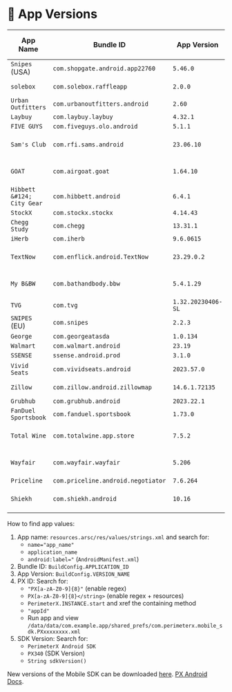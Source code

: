 # 🔴 App Versions

| App Name                   | Bundle ID                          | App Version        | PX ID                            | SDK Version&emsp;&emsp;**▲** |
|----------------------------|------------------------------------|--------------------|----------------------------------|------------------------------|
| `Snipes` (USA)             | `com.shopgate.android.app22760`    | `5.46.0`           | `PX6XNN2xkk`                     | `1.13.1`                     |
| `solebox`                  | `com.solebox.raffleapp`            | `2.0.0`            | `PXuR63h57Z`                     | `1.13.2` (React)             |
| `Urban Outfitters`         | `com.urbanoutfitters.android`      | `2.60`             | `PX0N3XMOl0`                     | `1.13.2`                     |
| `Laybuy`                   | `com.laybuy.laybuy`                | `4.32.1`           | `PXN56PXeEB`                     | `1.13.2`                     |
| `FIVE GUYS`                | `com.fiveguys.olo.android`         | `5.1.1`            | `PXAOit9CN0`                     | `1.13.2`                     |
| `Sam's Club`               | `com.rfi.sams.android`             | `23.06.10`         | `PXkZ8ZZQmW` (dev: `PX8eeWmT9a`) | `1.13.4`                     |
| `GOAT`                     | `com.airgoat.goat`                 | `1.64.10`          | `PXmFvVqEj3` (dev: `PXp6KJReLE`) | `1.15.0`                     |
| `Hibbett &#124; City Gear` | `com.hibbett.android`              | `6.4.1`            | `PX9Qx3Rve4`                     | `1.15.2`                     |
| `StockX`                   | `com.stockx.stockx`                | `4.14.43`          | `PX16uD0kOF`                     | `1.15.2`                     | 
| `Chegg Study`              | `com.chegg`                        | `13.31.1`          | `PXaOtQIWNf`                     | `1.15.0`                     |
| `iHerb`                    | `com.iherb`                        | `9.6.0615`         | `PXVtidNbtC`                     | `1.16.5`                     |
| `TextNow`                  | `com.enflick.android.TextNow`      | `23.29.0.2`        | `PXK56WkC4O` (dev: `PXN4VzfSCm`) | `2.2.0`                      |
| `My B&BW`                  | `com.bathandbody.bbw`              | `5.4.1.29`         | `PXlsXlyYa5` (dev: `PXVmK4o7m2`) | `2.2.1`                      |
| `TVG`                      | `com.tvg`                          | `1.32.20230406-SL` | `PXYIkzMJ9m`                     | `2.1.1`                      |
| `SNIPES` (EU)              | `com.snipes`                       | `2.2.3`            | `PXszbF5p84`                     | `2.2.2` (React)              |
| `George`                   | `com.georgeatasda`                 | `1.0.134`          | `PXdoe5chT3`                     | `2.2.2`                      |
| `Walmart`                  | `com.walmart.android`              | `23.19`            | `PXUArm9B04`                     | `2.2.2`                      |
| `SSENSE`                   | `ssense.android.prod`              | `3.1.0`            | `PXQ7o93831`                     | `2.2.2`                      |
| `Vivid Seats`              | `com.vividseats.android`           | `2023.57.0`        | `PXIuDu56vJ` (`PXbj5OofE8`)      | `2.2.2`                      |
| `Zillow`                   | `com.zillow.android.zillowmap`     | `14.6.1.72135`     | `PXHYx10rg3` (+extras)           | `2.2.2`                      |
| `Grubhub`                  | `com.grubhub.android`              | `2023.22.1`        | `PXO97ybH4J`                     | `2.2.3`                      |
| `FanDuel Sportsbook`       | `com.fanduel.sportsbook`           | `1.73.0`           | `PXJMCVuBG8`                     | `2.2.3`                      |
| `Total Wine`               | `com.totalwine.app.store`          | `7.5.2`            | `PXFF0j69T5` (dev: `PX8d6Sr2bT`) | `3.0.2`                      |
| `Wayfair`                  | `com.wayfair.wayfair`              | `5.206`            | `PX3Vk96I6i` (dev: `PX1Iv8I1cE`) | `3.0.2`                      |
| `Priceline`                | `com.priceline.android.negotiator` | `7.6.264`          | `PX9aTjSd0n`                     | `3.0.3`                      |
| `Shiekh`                   | `com.shiekh.android`               | `10.16`            | `PXM2JHbdkv` (dev: `PXoHlvzT0p`) | `3.0.5`                      |

How to find app values:
1. App name: `resources.arsc/res/values/strings.xml` and search for:
   - `name="app_name"`
   - `application_name`
   - `android:label="` (`AndroidManifest.xml`)
2. Bundle ID: `BuildConfig.APPLICATION_ID`
3. App Version: `BuildConfig.VERSION_NAME`
4. PX ID: Search for:
   - `"PX[a-zA-Z0-9]{8}"` (enable regex)
   - `PX[a-zA-Z0-9]{8}</string>` (enable regex + resources)
   - `PerimeterX.INSTANCE.start` and xref the containing method
   - `"appId"`
   - Run app and view `/data/data/com.example.app/shared_prefs/com.perimeterx.mobile_sdk.PXxxxxxxxx.xml`
5. SDK Version: Search for:
   - `PerimeterX Android SDK`
   - `PX340` (SDK Version)
   - `String sdkVersion()`

New versions of the Mobile SDK can be downloaded [here](https://perimeterx.jfrog.io/ui/repos/tree/General/). [PX Android Docs](https://docs.perimeterx.com/docs/sdk-android).
